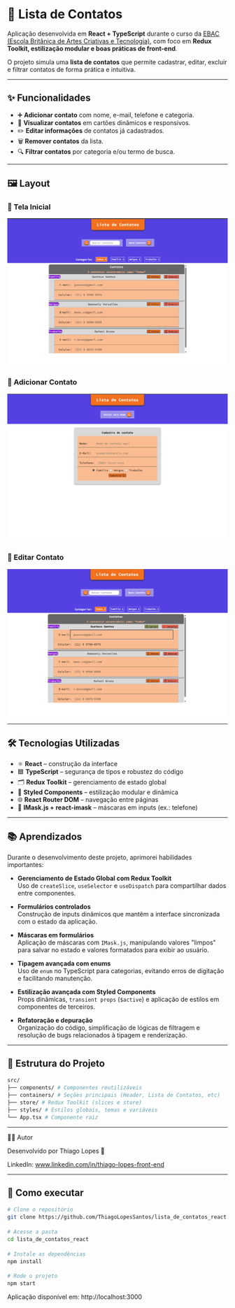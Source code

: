 # 📇 Lista de Contatos

Aplicação desenvolvida em **React + TypeScript** durante o curso da [EBAC (Escola Britânica de Artes Criativas e Tecnologia)](https://ebaconline.com.br/), com foco em **Redux Toolkit, estilização modular e boas práticas de front-end**.  

O projeto simula uma **lista de contatos** que permite cadastrar, editar, excluir e filtrar contatos de forma prática e intuitiva.  

---

## ✨ Funcionalidades

- ➕ **Adicionar contato** com nome, e-mail, telefone e categoria.  
- 👀 **Visualizar contatos** em cartões dinâmicos e responsivos.  
- ✏️ **Editar informações** de contatos já cadastrados.  
- 🗑️ **Remover contatos** da lista.  
- 🔍 **Filtrar contatos** por categoria e/ou termo de busca.  

---

## 🖼️ Layout

### 🔹 Tela Inicial
![Tela inicial da aplicação](./docs/screenshot-home.png)

### 🔹 Adicionar Contato
![Formulário de cadastro de contato](./docs/screenshot-add.png)

### 🔹 Editar Contato
![Edição de contato existente](./docs/screenshot-edit.png)

---

## 🛠️ Tecnologias Utilizadas

- ⚛️ **React** – construção da interface  
- 🟦 **TypeScript** – segurança de tipos e robustez do código  
- 🗂️ **Redux Toolkit** – gerenciamento de estado global  
- 💅 **Styled Components** – estilização modular e dinâmica  
- 🌐 **React Router DOM** – navegação entre páginas  
- 🔢 **IMask.js + react-imask** – máscaras em inputs (ex.: telefone)  

---

## 📚 Aprendizados

Durante o desenvolvimento deste projeto, aprimorei habilidades importantes:

- **Gerenciamento de Estado Global com Redux Toolkit**  
  Uso de `createSlice`, `useSelector` e `useDispatch` para compartilhar dados entre componentes.  

- **Formulários controlados**  
  Construção de inputs dinâmicos que mantêm a interface sincronizada com o estado da aplicação.  

- **Máscaras em formulários**  
  Aplicação de máscaras com `IMask.js`, manipulando valores "limpos" para salvar no estado e valores formatados para exibir ao usuário.  

- **Tipagem avançada com enums**  
  Uso de `enum` no TypeScript para categorias, evitando erros de digitação e facilitando manutenção.  

- **Estilização avançada com Styled Components**  
  Props dinâmicas, `transient props` (`$active`) e aplicação de estilos em componentes de terceiros.  

- **Refatoração e depuração**  
  Organização do código, simplificação de lógicas de filtragem e resolução de bugs relacionados à tipagem e renderização.  

---

## 📂 Estrutura do Projeto
```bash
src/
├── components/ # Componentes reutilizáveis
├── containers/ # Seções principais (Header, Lista de Contatos, etc)
├── store/ # Redux Toolkit (slices e store)
├── styles/ # Estilos globais, temas e variáveis
└── App.tsx # Componente raiz
```
---
👨‍💻 Autor

Desenvolvido por Thiago Lopes 🚀

LinkedIn: www.linkedin.com/in/thiago-lopes-front-end

---

## 🚀 Como executar

```bash
# Clone o repositório
git clone https://github.com/ThiagoLopesSantos/lista_de_contatos_react.git

# Acesse a pasta
cd lista_de_contatos_react

# Instale as dependências
npm install

# Rode o projeto
npm start
```
Aplicação disponível em: http://localhost:3000



